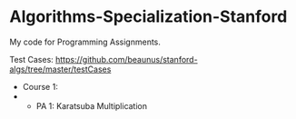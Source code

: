 # Algorithms-Specialization-Stanford

My code for Programming Assignments.

Test Cases: https://github.com/beaunus/stanford-algs/tree/master/testCases

* Course 1:
* * PA 1: Karatsuba Multiplication

